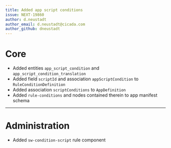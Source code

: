 ```yaml
---
title: Added app script conditions
issue: NEXT-19860
author: d.neustadt
author_email: d.neustadt@cicada.com
author_github: dneustadt
---
```

# Core
* Added entities `app_script_condition` and `app_script_condition_translation`
* Added field `scriptId` and association `appScriptCondition` to `RuleConditionDefinition`
* Added association `scriptConditions` to `AppDefinition`  
* Added `rule-conditions` and nodes contained therein to app manifest schema
___
# Administration
* Added `sw-condition-script` rule component
